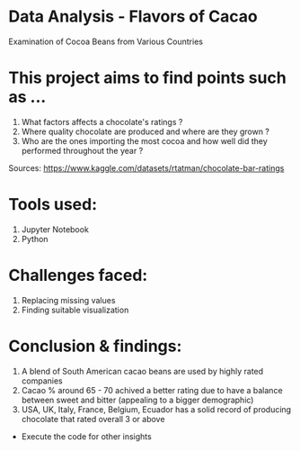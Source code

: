 # Data Analysis - Flavors of Cacao 
Examination of Cocoa Beans from Various Countries

# This project aims to find points such as ... 
1. What factors affects a chocolate's ratings ?
2. Where quality chocolate are produced and where are they grown ? 
3. Who are the ones importing the most cocoa and how well did they performed throughout the year ?

Sources: https://www.kaggle.com/datasets/rtatman/chocolate-bar-ratings 

# Tools used: 
1. Jupyter Notebook
2. Python

# Challenges faced:  
1. Replacing missing values 
2. Finding suitable visualization

# Conclusion & findings: 
1. A blend of South American cacao beans are used by highly rated companies 
2. Cacao % around 65 - 70 achived a better rating due to have a balance between sweet and bitter (appealing to a bigger demographic)
3. USA, UK, Italy, France, Belgium, Ecuador has a solid record of producing chocolate that rated overall 3 or above
* Execute the code for other insights
